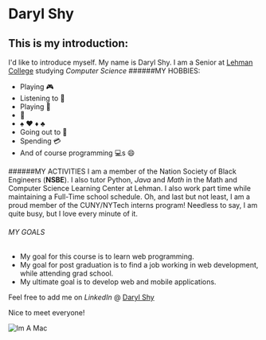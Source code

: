 Daryl Shy
=========
This is my introduction:
------------------------
I'd like to introduce myself. My name is Daryl Shy. I am a Senior at [Lehman College](http://www.lehman.edu) studying *Computer Science* 
######MY HOBBIES: 
* Playing :video_game: 
* Listening to :musical_note: 
* Playing :tennis: 
 * :bowling:  
 * :spades: :hearts: :diamonds: :clubs:
* Going out to :pizza:
* Spending :credit_card:
* And of course programming :computer:s :smile:

######MY ACTIVITIES
I am a member of the Nation Society of Black Engineers (**NSBE**). I also tutor Python, *Java* and *Math* in the Math and Computer Science Learning Center at Lehman. I also work part time while maintaining a Full-Time school schedule. Oh, and last but not least, I am a proud member of the CUNY/NYTech interns program! Needless to say, I am quite busy, but I love every minute of it. 

###### MY GOALS
- My goal for this course is to learn web programming.
- My goal for post graduation is to find a job working in web development, while attending grad school.
- My ultimate goal is to develop web and mobile applications.

Feel free to add me on *LinkedIn* @ [Daryl Shy](http://www.linkedin.com/in/darylshy/)

Nice to meet everyone!

![Im A Mac](http://gifs.gifbin.com/342sw003300.gif) 


